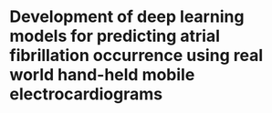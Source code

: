 # Development of deep learning models for predicting atrial fibrillation occurrence using real world hand-held mobile electrocardiograms

